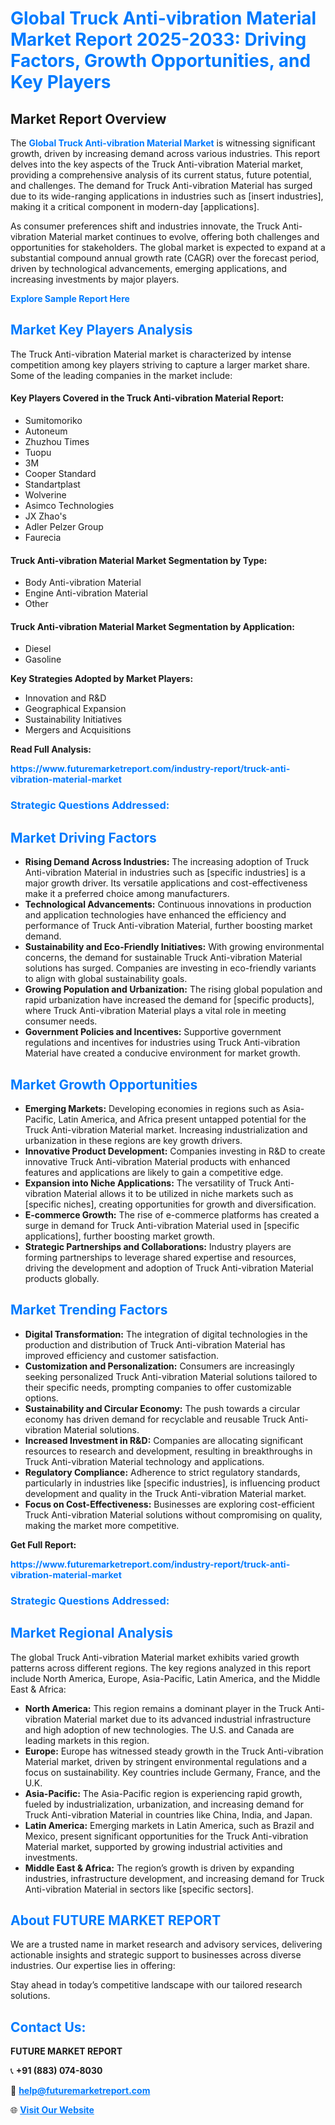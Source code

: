 <h1 style="color: #007BFF;">Global Truck Anti-vibration Material Market Report 2025-2033: Driving Factors, Growth Opportunities, and Key Players</h1>

<section id="overview">
<h2>Market Report Overview</h2>
<p>The <a href="https://www.futuremarketreport.com/industry-report/truck-anti-vibration-material-market" style="color: #007BFF; text-decoration: none;"><strong>Global Truck Anti-vibration Material Market</strong></a> is witnessing significant growth, driven by increasing demand across various industries. This report delves into the key aspects of the Truck Anti-vibration Material market, providing a comprehensive analysis of its current status, future potential, and challenges. The demand for Truck Anti-vibration Material has surged due to its wide-ranging applications in industries such as [insert industries], making it a critical component in modern-day [applications].</p>
<p>As consumer preferences shift and industries innovate, the Truck Anti-vibration Material market continues to evolve, offering both challenges and opportunities for stakeholders. The global market is expected to expand at a substantial compound annual growth rate (CAGR) over the forecast period, driven by technological advancements, emerging applications, and increasing investments by major players.</p>
</section>

<section id="overview">
<p><a href="https://www.futuremarketreport.com/request-sample/reportId=36369" style="color: #007BFF; text-decoration: none;"><strong>Explore Sample Report Here</strong></a></p>
</section>

<section id="key-players">
<h2 style="color: #007BFF;">Market Key Players Analysis</h2>
<p>The Truck Anti-vibration Material market is characterized by intense competition among key players striving to capture a larger market share. Some of the leading companies in the market include:</p>
<h4>Key Players Covered in the Truck Anti-vibration Material Report:</h4>
<ul><li>Sumitomoriko</li><li>Autoneum</li><li>Zhuzhou Times</li><li>Tuopu</li><li>3M</li><li>Cooper Standard</li><li>Standartplast</li><li>Wolverine</li><li>Asimco Technologies</li><li>JX Zhao&#039;s</li><li>Adler Pelzer Group</li><li>Faurecia</li></ul>
<h4>Truck Anti-vibration Material Market Segmentation by Type:</h4>
<ul><li>Body Anti-vibration Material</li><li>Engine Anti-vibration Material</li><li>Other</li></ul>

<h4>Truck Anti-vibration Material Market Segmentation by Application:</h4>
<ul><li>Diesel</li><li>Gasoline</li></ul>
<p><strong>Key Strategies Adopted by Market Players:</strong></p>
<ul>
<li>Innovation and R&D</li>
<li>Geographical Expansion</li>
<li>Sustainability Initiatives</li>
<li>Mergers and Acquisitions</li>
</ul>
</section>

<section>
<p><strong>Read Full Analysis: </strong></p><a href="https://www.futuremarketreport.com/industry-report/truck-anti-vibration-material-market" style="color: #007BFF; text-decoration: none;"><strong>https://www.futuremarketreport.com/industry-report/truck-anti-vibration-material-market</strong></a>
<h3 style="color: #007BFF;">Strategic Questions Addressed:</h3>
</section>

<section id="driving-factors">
<h2 style="color: #007BFF;">Market Driving Factors</h2>
<ul>
<li><strong>Rising Demand Across Industries:</strong> The increasing adoption of Truck Anti-vibration Material in industries such as [specific industries] is a major growth driver. Its versatile applications and cost-effectiveness make it a preferred choice among manufacturers.</li>
<li><strong>Technological Advancements:</strong> Continuous innovations in production and application technologies have enhanced the efficiency and performance of Truck Anti-vibration Material, further boosting market demand.</li>
<li><strong>Sustainability and Eco-Friendly Initiatives:</strong> With growing environmental concerns, the demand for sustainable Truck Anti-vibration Material solutions has surged. Companies are investing in eco-friendly variants to align with global sustainability goals.</li>
<li><strong>Growing Population and Urbanization:</strong> The rising global population and rapid urbanization have increased the demand for [specific products], where Truck Anti-vibration Material plays a vital role in meeting consumer needs.</li>
<li><strong>Government Policies and Incentives:</strong> Supportive government regulations and incentives for industries using Truck Anti-vibration Material have created a conducive environment for market growth.</li>
</ul>
</section>

<section id="growth-opportunities">
<h2 style="color: #007BFF;">Market Growth Opportunities</h2>
<ul>
<li><strong>Emerging Markets:</strong> Developing economies in regions such as Asia-Pacific, Latin America, and Africa present untapped potential for the Truck Anti-vibration Material market. Increasing industrialization and urbanization in these regions are key growth drivers.</li>
<li><strong>Innovative Product Development:</strong> Companies investing in R&D to create innovative Truck Anti-vibration Material products with enhanced features and applications are likely to gain a competitive edge.</li>
<li><strong>Expansion into Niche Applications:</strong> The versatility of Truck Anti-vibration Material allows it to be utilized in niche markets such as [specific niches], creating opportunities for growth and diversification.</li>
<li><strong>E-commerce Growth:</strong> The rise of e-commerce platforms has created a surge in demand for Truck Anti-vibration Material used in [specific applications], further boosting market growth.</li>
<li><strong>Strategic Partnerships and Collaborations:</strong> Industry players are forming partnerships to leverage shared expertise and resources, driving the development and adoption of Truck Anti-vibration Material products globally.</li>
</ul>
</section>

<section id="trending-factors">
<h2 style="color: #007BFF;">Market Trending Factors</h2>
<ul>
<li><strong>Digital Transformation:</strong> The integration of digital technologies in the production and distribution of Truck Anti-vibration Material has improved efficiency and customer satisfaction.</li>
<li><strong>Customization and Personalization:</strong> Consumers are increasingly seeking personalized Truck Anti-vibration Material solutions tailored to their specific needs, prompting companies to offer customizable options.</li>
<li><strong>Sustainability and Circular Economy:</strong> The push towards a circular economy has driven demand for recyclable and reusable Truck Anti-vibration Material solutions.</li>
<li><strong>Increased Investment in R&D:</strong> Companies are allocating significant resources to research and development, resulting in breakthroughs in Truck Anti-vibration Material technology and applications.</li>
<li><strong>Regulatory Compliance:</strong> Adherence to strict regulatory standards, particularly in industries like [specific industries], is influencing product development and quality in the Truck Anti-vibration Material market.</li>
<li><strong>Focus on Cost-Effectiveness:</strong> Businesses are exploring cost-efficient Truck Anti-vibration Material solutions without compromising on quality, making the market more competitive.</li>
</ul>
</section>

<section>
<p><strong>Get Full Report: </strong></p><a href="https://www.futuremarketreport.com/industry-report/truck-anti-vibration-material-market" style="color: #007BFF; text-decoration: none;"><strong>https://www.futuremarketreport.com/industry-report/truck-anti-vibration-material-market</strong></a>
<h3 style="color: #007BFF;">Strategic Questions Addressed:</h3>
</section>


<section id="regional-analysis">
<h2 style="color: #007BFF;">Market Regional Analysis</h2>
<p>The global Truck Anti-vibration Material market exhibits varied growth patterns across different regions. The key regions analyzed in this report include North America, Europe, Asia-Pacific, Latin America, and the Middle East & Africa:</p>
<ul>
<li><strong>North America:</strong> This region remains a dominant player in the Truck Anti-vibration Material market due to its advanced industrial infrastructure and high adoption of new technologies. The U.S. and Canada are leading markets in this region.</li>
<li><strong>Europe:</strong> Europe has witnessed steady growth in the Truck Anti-vibration Material market, driven by stringent environmental regulations and a focus on sustainability. Key countries include Germany, France, and the U.K.</li>
<li><strong>Asia-Pacific:</strong> The Asia-Pacific region is experiencing rapid growth, fueled by industrialization, urbanization, and increasing demand for Truck Anti-vibration Material in countries like China, India, and Japan.</li>
<li><strong>Latin America:</strong> Emerging markets in Latin America, such as Brazil and Mexico, present significant opportunities for the Truck Anti-vibration Material market, supported by growing industrial activities and investments.</li>
<li><strong>Middle East & Africa:</strong> The region’s growth is driven by expanding industries, infrastructure development, and increasing demand for Truck Anti-vibration Material in sectors like [specific sectors].</li>
</ul>
</section>

<footer>
<h2 style="color: #007BFF;">About FUTURE MARKET REPORT</h2>
<p>We are a trusted name in market research and advisory services, delivering actionable insights and strategic support to businesses across diverse industries. Our expertise lies in offering:</p>

<p>Stay ahead in today’s competitive landscape with our tailored research solutions.</p>

<h2 style="color: #007BFF;">Contact Us:</h2>
<p><strong>FUTURE MARKET REPORT</strong></p>
<p>📞 <strong>+91 (883) 074-8030</strong></p>
<p>📧 <strong><a href="mailto:help@futuremarketreport.com" style="color: #007BFF;">help@futuremarketreport.com</a></strong></p>
<p>🌐 <strong><a href="https://www.futuremarketreport.com/" style="color: #007BFF;">Visit Our Website</a></strong></p>
</footer>